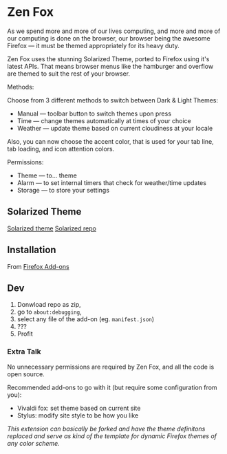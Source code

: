 # Zen Fox

As we spend more and more of our lives computing, and more and more of our computing is done on the browser, our browser being the awesome Firefox — it must be themed appropriately for its heavy duty.

Zen Fox uses the stunning Solarized Theme, ported to Firefox using it's latest APIs. That means browser menus like the hamburger and overflow are themed to suit the rest of your browser.

Methods:

Choose from 3 different methods to switch between Dark & Light Themes:

* Manual — toolbar button to switch themes upon press
* Time — change themes automatically at times of your choice
* Weather — update theme based on current cloudiness at your locale


Also, you can now choose the accent color, that is used for your tab line, tab loading, and icon attention colors.

Permissions:

* Theme — to… theme
* Alarm — to set internal timers that check for weather/time updates
* Storage — to store your settings 

## Solarized Theme
[Solarized theme](http://ethanschoonover.com/solarized)
[Solarized repo](https://github.com/altercation/ethanschoonover.com/tree/master/projects/solarized)

## Installation
From [Firefox Add-ons](https://addons.mozilla.org/en-US/firefox/addon/zen-fox/)

## Dev
1. Donwload repo as zip, 
2. go to `about:debugging`, 
3. select any file of the add-on (eg. `manifest.json`)
4. ???
5. Profit

### Extra Talk
No unnecessary permissions are required by Zen Fox, and all the code is open source.

Recommended add-ons to go with it (but require some configuration from you):
- Vivaldi fox: set theme based on current site
- Stylus: modify site style to be how you like

*This extension can basically be forked and have the theme definitons replaced
and serve as kind of the template for dynamic Firefox themes of any color
scheme.*